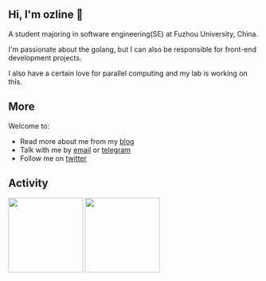 ## Hi, I'm ozline 👋

A student majoring in software engineering(SE) at Fuzhou University, China.

I'm passionate about the golang, but I can also be responsible for front-end development projects.

I also have a certain love for parallel computing and my lab is working on this.

## More
Welcome to:

- Read more about me from my [blog](https://www.ozline.icu/)
- Talk with me by [email](mailto:ozlinex@outlook.com) or [telegram](https://t.me/ozlinex)
- Follow me on [twitter](https://twitter.com/ozliinex) 

## Activity
<div>
	<img height="150px" src="https://github-readme-stats.vercel.app/api?username=ozline&show_icons=true&bg_color=00000000&hide_title=true&show_icons=true&line_height=21" />
	<img height="150px" src="https://github-readme-stats.vercel.app/api/top-langs/?username=ozline&layout=compact&hide_title=true&show_icons=trueline_height=21" />
</div>
